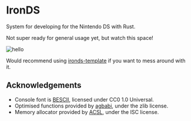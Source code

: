 # IronDS
System for developing for the Nintendo DS with Rust.

Not super ready for general usage yet, but watch this space!

![hello](https://user-images.githubusercontent.com/1771999/192108771-61f6d8c5-57ad-4c95-bafd-1288381f16f7.jpg)

Would recommend using [ironds-template](https://github.com/QuinnPainter/ironds-template) if you want to mess around with it.

## Acknowledgements
- Console font is [BESCII](https://github.com/damianvila/font-bescii), licensed under CC0 1.0 Universal.
- Optimised functions provided by [agbabi](https://github.com/felixjones/agbabi), under the zlib license.
- Memory allocator provided by [ACSL](https://codeberg.org/pgimeno/ACSL), under the ISC license.
